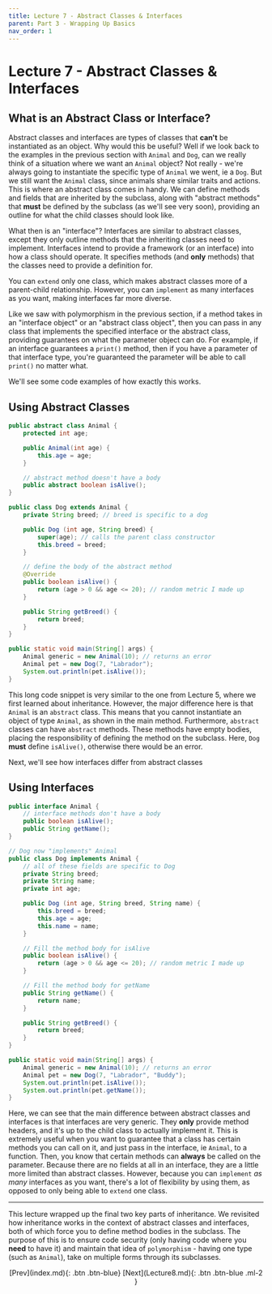 ```yaml
---
title: Lecture 7 - Abstract Classes & Interfaces
parent: Part 3 - Wrapping Up Basics
nav_order: 1
---
```


# Lecture 7 - Abstract Classes & Interfaces

## What is an Abstract Class or Interface?

Abstract classes and interfaces are types of classes that **can't** be instantiated as an object. Why would this be useful? Well if we look back to the examples in the previous section with `Animal` and `Dog`, can we really think of a situation where we want an `Animal` object? Not really - we're always going to instantiate the specific type of `Animal` we went, ie a `Dog`. But we still want the `Animal` class, since animals share similar traits and actions. This is where an abstract class comes in handy. We can define methods and fields that are inherited by the subclass, along with "abstract methods" that **must** be defined by the subclass (as we'll see very soon), providing an outline for what the child classes should look like.

What then is an "interface"? Interfaces are similar to abstract classes, except they only outline methods that the inheriting classes need to implement. Interfaces intend to provide a framework (or an interface) into how a class should operate. It specifies methods (and **only** methods) that the classes need to provide a definition for.

You can `extend` only one class, which makes abstract classes more of a parent-child relationship. However, you can `implement` as many interfaces as you want, making interfaces far more diverse.

Like we saw with polymorphism in the previous section, if a method takes in an "interface object" or an "abstract class object", then you can pass in any class that implements the specified interface or the abstract class, providing guarantees on what the parameter object can do. For example, if an interface guarantees a `print()` method, then if you have a parameter of that interface type, you're guaranteed the parameter will be able to call `print()` no matter what.

We'll see some code examples of how exactly this works.

## Using Abstract Classes

```java
public abstract class Animal {
    protected int age;

    public Animal(int age) {
        this.age = age;
    }

    // abstract method doesn't have a body
    public abstract boolean isAlive();
}

public class Dog extends Animal {
    private String breed; // breed is specific to a dog

    public Dog (int age, String breed) {
        super(age); // calls the parent class constructor
        this.breed = breed;
    }

    // define the body of the abstract method
    @Override
    public boolean isAlive() {
        return (age > 0 && age <= 20); // random metric I made up
    }

    public String getBreed() {
        return breed;
    }
}

public static void main(String[] args) {
    Animal generic = new Animal(10); // returns an error
    Animal pet = new Dog(7, "Labrador");
    System.out.println(pet.isAlive());
}
```

This long code snippet is very similar to the one from Lecture 5, where we first learned about inheritance. However, the major difference here is that `Animal` is an `abstract` class. This means that you cannot instantiate an object of type `Animal`, as shown in the main method. Furthermore, `abstract` classes can have `abstract` methods. These methods have empty bodies, placing the responsibility of defining the method on the subclass. Here, `Dog` **must** define `isAlive()`, otherwise there would be an error.

Next, we'll see how interfaces differ from abstract classes

## Using Interfaces

```java
public interface Animal {
    // interface methods don't have a body
    public boolean isAlive();
    public String getName();
}

// Dog now "implements" Animal
public class Dog implements Animal {
    // all of these fields are specific to Dog
    private String breed;
    private String name;
    private int age;

    public Dog (int age, String breed, String name) {
        this.breed = breed;
        this.age = age;
        this.name = name;
    }

    // Fill the method body for isAlive
    public boolean isAlive() {
        return (age > 0 && age <= 20); // random metric I made up
    }

    // Fill the method body for getName
    public String getName() {
        return name;
    }

    public String getBreed() {
        return breed;
    }
}

public static void main(String[] args) {
    Animal generic = new Animal(10); // returns an error
    Animal pet = new Dog(7, "Labrador", "Buddy");
    System.out.println(pet.isAlive());
    System.out.println(pet.getName());
}
```

Here, we can see that the main difference between abstract classes and interfaces is that interfaces are very generic. They **only** provide method headers, and it's up to the child class to actually implement it. This is extremely useful when you want to guarantee that a class has certain methods you can call on it, and just pass in the interface, ie `Animal`, to a function. Then, you know that certain methods can **always** be called on the parameter. Because there are no fields at all in an interface, they are a little more limited than abstract classes. However, because you can `implement` *as many* interfaces as you want, there's a lot of flexibility by using them, as opposed to only being able to `extend` one class.

***

This lecture wrapped up the final two key parts of inheritance. We revisited how inheritance works in the context of abstract classes and interfaces, both of which force you to define method bodies in the subclass. The purpose of this is to ensure code security (only having code where you **need** to have it) and maintain that idea of `polymorphism` - having one type (such as `Animal`), take on multiple forms through its subclasses.

<span class="fs-4" style="text-align:center; display:block">
[Prev](index.md){: .btn .btn-blue}
[Next](Lecture8.md){: .btn .btn-blue .ml-2 }
</span>